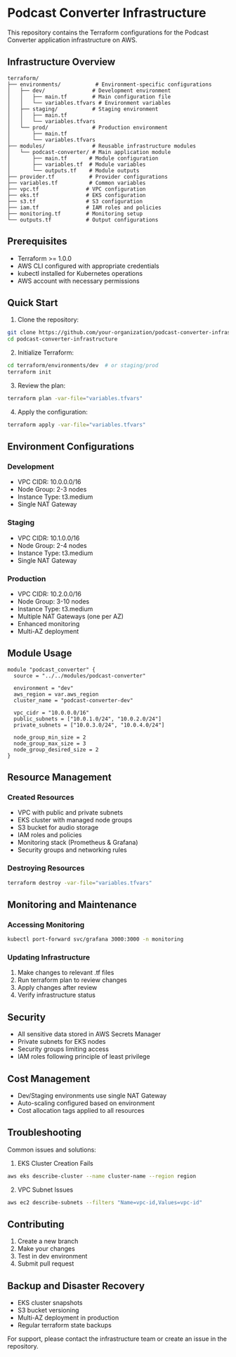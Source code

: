 # Podcast Converter Infrastructure

This repository contains the Terraform configurations for the Podcast Converter application infrastructure on AWS.

## Infrastructure Overview

```
terraform/
├── environments/           # Environment-specific configurations
│   ├── dev/               # Development environment
│   │   ├── main.tf        # Main configuration file
│   │   └── variables.tfvars # Environment variables
│   ├── staging/           # Staging environment
│   │   ├── main.tf
│   │   └── variables.tfvars
│   └── prod/              # Production environment
│       ├── main.tf
│       └── variables.tfvars
├── modules/               # Reusable infrastructure modules
│   └── podcast-converter/ # Main application module
│       ├── main.tf       # Module configuration
│       ├── variables.tf  # Module variables
│       └── outputs.tf    # Module outputs
├── provider.tf           # Provider configurations
├── variables.tf          # Common variables
├── vpc.tf               # VPC configuration
├── eks.tf               # EKS configuration
├── s3.tf                # S3 configuration
├── iam.tf               # IAM roles and policies
├── monitoring.tf        # Monitoring setup
└── outputs.tf           # Output configurations
```

## Prerequisites

- Terraform >= 1.0.0
- AWS CLI configured with appropriate credentials
- kubectl installed for Kubernetes operations
- AWS account with necessary permissions

## Quick Start

1. Clone the repository:
```bash
git clone https://github.com/your-organization/podcast-converter-infrastructure.git
cd podcast-converter-infrastructure
```

2. Initialize Terraform:
```bash
cd terraform/environments/dev  # or staging/prod
terraform init
```

3. Review the plan:
```bash
terraform plan -var-file="variables.tfvars"
```

4. Apply the configuration:
```bash
terraform apply -var-file="variables.tfvars"
```

## Environment Configurations

### Development
- VPC CIDR: 10.0.0.0/16
- Node Group: 2-3 nodes
- Instance Type: t3.medium
- Single NAT Gateway

### Staging
- VPC CIDR: 10.1.0.0/16
- Node Group: 2-4 nodes
- Instance Type: t3.medium
- Single NAT Gateway

### Production
- VPC CIDR: 10.2.0.0/16
- Node Group: 3-10 nodes
- Instance Type: t3.medium
- Multiple NAT Gateways (one per AZ)
- Enhanced monitoring
- Multi-AZ deployment

## Module Usage

```hcl
module "podcast_converter" {
  source = "../../modules/podcast-converter"

  environment = "dev"
  aws_region = var.aws_region
  cluster_name = "podcast-converter-dev"
  
  vpc_cidr = "10.0.0.0/16"
  public_subnets = ["10.0.1.0/24", "10.0.2.0/24"]
  private_subnets = ["10.0.3.0/24", "10.0.4.0/24"]
  
  node_group_min_size = 2
  node_group_max_size = 3
  node_group_desired_size = 2
}
```

## Resource Management

### Created Resources
- VPC with public and private subnets
- EKS cluster with managed node groups
- S3 bucket for audio storage
- IAM roles and policies
- Monitoring stack (Prometheus & Grafana)
- Security groups and networking rules

### Destroying Resources
```bash
terraform destroy -var-file="variables.tfvars"
```

## Monitoring and Maintenance

### Accessing Monitoring
```bash
kubectl port-forward svc/grafana 3000:3000 -n monitoring
```

### Updating Infrastructure
1. Make changes to relevant .tf files
2. Run terraform plan to review changes
3. Apply changes after review
4. Verify infrastructure status

## Security

- All sensitive data stored in AWS Secrets Manager
- Private subnets for EKS nodes
- Security groups limiting access
- IAM roles following principle of least privilege

## Cost Management

- Dev/Staging environments use single NAT Gateway
- Auto-scaling configured based on environment
- Cost allocation tags applied to all resources

## Troubleshooting

Common issues and solutions:

1. EKS Cluster Creation Fails
```bash
aws eks describe-cluster --name cluster-name --region region
```

2. VPC Subnet Issues
```bash
aws ec2 describe-subnets --filters "Name=vpc-id,Values=vpc-id"
```

## Contributing

1. Create a new branch
2. Make your changes
3. Test in dev environment
4. Submit pull request

## Backup and Disaster Recovery

- EKS cluster snapshots
- S3 bucket versioning
- Multi-AZ deployment in production
- Regular terraform state backups

For support, please contact the infrastructure team or create an issue in the repository.

